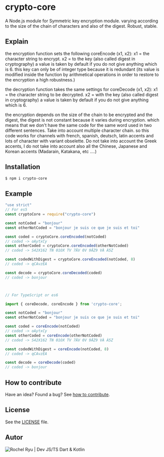 

















# crypto-core

A Node.js module for Symmetric key encryption module. varying according to the size of the chain of characters and also of the digest. Robust, stable.

## Explain
the encryption function sets the following coreEncode (x1, x2):
x1 = the character string to encrypt.
x2 = to the key (also called digest in cryptography) a value is taken by default if you do not give anything which is 6. this key can only be of integer type because it is redundant (its value is modified inside the function by arithmetical operations in order to restore to the encryption a high robustness.)

the decryption function takes the same settings for coreDecode (x1, x2):
x1 = the character string to be decrypted.
x2 = with the key (also called digest in cryptography) a value is taken by default if you do not give anything which is 6.

the encryption depends on the size of the chain to be encrypted and the digest, the digest is not constant because it varies during encryption.
which means that we don't have the same code for the same word used in two different sentences.
Take into account multiple character chain.
so this code works for channels with french, spanish, deutsch, latin accents and lots of character with variant obselette.
Do not take into account the Greek accents, I do not take into account also all the Chinese, Japanese and Korean accents (Madarain, Katakana, etc ....)




## Installation

```sh
$ npm i crypto-core
```









## Example






```js
"use strict"
// For es5
const cryptoCore = require("crypto-core")

const notCoded = "bonjour"
const otherNotCoded = "bonjour je suis ce que je suis et toi"

const coded = cryptoCore.coreEncoded(notCoded)
// coded -> oAytxCy
const otherCoded = cryptoCore.coreEncoded(otherNotCoded)
// coded -> S42X162 TN 01OX TV 7ÄV 0V 9ÄZ9 VÀ À5Z

const codedWithDigest = cryptoCore.coreEncoded(notCoded, 8)
// coded -> qCAvzEA

const decode = cryptoCore.coreDecoded(coded)
// coded -> bonjour



// For TypeScript or es6

import { coreDecode, coreEncode } from 'crypto-core';

const notCoded = "bonjour"
const otherNotCoded = "bonjour je suis ce que je suis et toi"

const coded = coreEncode(notCoded)
// coded -> oAytxCy
const otherCoded = coreEncode(otherNotCoded)
// coded -> S42X162 TN 01OX TV 7ÄV 0V 9ÄZ9 VÀ À5Z

const codedWithDigest = coreEncode(notCoded, 8)
// coded -> qCAvzEA

const decode = coreDecode(coded)
// coded -> bonjour
```






## How to contribute
Have an idea? Found a bug? See [how to contribute][contributing].


## License
See the [LICENSE][license] file.

## Autor
![Rochel Ryu](https://github.com/rochelryu)
 | Dev JS/TS Dart & Kotlin

[license]: /LICENSE
[contributing]: /CONTRIBUTING.md
[docs]: /DOCUMENTATION.md
